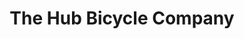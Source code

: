 ---
title: "The Hub Bicycle Company"
url: /webster-groves/the-hub-bicycle-company/
shop: bicycle
---